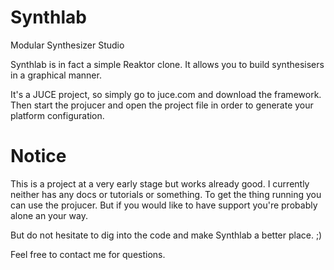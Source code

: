 # Synthlab
Modular Synthesizer Studio

Synthlab is in fact a simple Reaktor clone. It allows you to build synthesisers in a graphical manner.

It's a JUCE project, so simply go to juce.com and download the framework. 
Then start the projucer and open the project file in order to generate your platform configuration.

# Notice
This is a project at a very early stage but works already good. I currently neither has any docs or tutorials or something.
To get the thing running you can use the projucer. But if you would like to have support you're probably alone an your way.

But do not hesitate to dig into the code and make Synthlab a better place. ;)

Feel free to contact me for questions.
